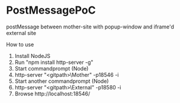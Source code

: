 # PostMessagePoC
postMessage between mother-site with popup-window and iframe'd external site

How to use

1. Install NodeJS
2. Run "npm install http-server -g"
3. Start commandprompt (Node)
4. http-server "&lt;gitpath&gt;\Mother" -p18546 -i
5. Start another commandprompt (Node)
6. http-server "&lt;gitpath&gt;\External" -p18580 -i
7. Browse http://localhost:18546/
